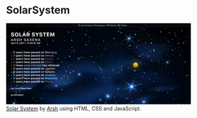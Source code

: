 # SolarSystem
<img src="https://raw.githubusercontent.com/arshsaxena/SolarSystem/main/imgs/screenshot.png">
<a href="https://arshsaxena.github.io/SolarSystem">Solar System</a> by <a href="https://instagram.com/arsh.saxena02">Arsh</a> using HTML, CSS and JavaScript.
